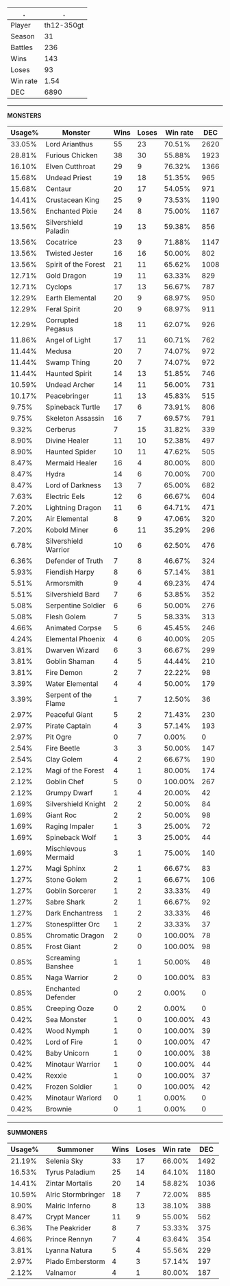 .|.
|-|-
Player|th12-350gt
Season|31
Battles|236
Wins|143
Loses|93
Win rate|1.54
DEC|6890

---
**MONSTERS**

Usage%|Monster|Wins|Loses|Win rate|DEC|
-|-|-|-|-|-|
33.05%|Lord Arianthus|55|23|70.51%|2620|
28.81%|Furious Chicken|38|30|55.88%|1923|
16.10%|Elven Cutthroat|29|9|76.32%|1366|
15.68%|Undead Priest|19|18|51.35%|965|
15.68%|Centaur|20|17|54.05%|971|
14.41%|Crustacean King|25|9|73.53%|1190|
13.56%|Enchanted Pixie|24|8|75.00%|1167|
13.56%|Silvershield Paladin|19|13|59.38%|856|
13.56%|Cocatrice|23|9|71.88%|1147|
13.56%|Twisted Jester|16|16|50.00%|802|
13.56%|Spirit of the Forest|21|11|65.62%|1008|
12.71%|Gold Dragon|19|11|63.33%|829|
12.71%|Cyclops|17|13|56.67%|787|
12.29%|Earth Elemental|20|9|68.97%|950|
12.29%|Feral Spirit|20|9|68.97%|911|
12.29%|Corrupted Pegasus|18|11|62.07%|926|
11.86%|Angel of Light|17|11|60.71%|762|
11.44%|Medusa|20|7|74.07%|972|
11.44%|Swamp Thing|20|7|74.07%|972|
11.44%|Haunted Spirit|14|13|51.85%|746|
10.59%|Undead Archer|14|11|56.00%|731|
10.17%|Peacebringer|11|13|45.83%|515|
9.75%|Spineback Turtle|17|6|73.91%|806|
9.75%|Skeleton Assassin|16|7|69.57%|791|
9.32%|Cerberus|7|15|31.82%|339|
8.90%|Divine Healer|11|10|52.38%|497|
8.90%|Haunted Spider|10|11|47.62%|505|
8.47%|Mermaid Healer|16|4|80.00%|800|
8.47%|Hydra|14|6|70.00%|700|
8.47%|Lord of Darkness|13|7|65.00%|682|
7.63%|Electric Eels|12|6|66.67%|604|
7.20%|Lightning Dragon|11|6|64.71%|471|
7.20%|Air Elemental|8|9|47.06%|320|
7.20%|Kobold Miner|6|11|35.29%|296|
6.78%|Silvershield Warrior|10|6|62.50%|476|
6.36%|Defender of Truth|7|8|46.67%|324|
5.93%|Fiendish Harpy|8|6|57.14%|381|
5.51%|Armorsmith|9|4|69.23%|474|
5.51%|Silvershield Bard|7|6|53.85%|352|
5.08%|Serpentine Soldier|6|6|50.00%|276|
5.08%|Flesh Golem|7|5|58.33%|313|
4.66%|Animated Corpse|5|6|45.45%|246|
4.24%|Elemental Phoenix|4|6|40.00%|205|
3.81%|Dwarven Wizard|6|3|66.67%|299|
3.81%|Goblin Shaman|4|5|44.44%|210|
3.81%|Fire Demon|2|7|22.22%|98|
3.39%|Water Elemental|4|4|50.00%|179|
3.39%|Serpent of the Flame|1|7|12.50%|36|
2.97%|Peaceful Giant|5|2|71.43%|230|
2.97%|Pirate Captain|4|3|57.14%|193|
2.97%|Pit Ogre|0|7|0.00%|0|
2.54%|Fire Beetle|3|3|50.00%|147|
2.54%|Clay Golem|4|2|66.67%|190|
2.12%|Magi of the Forest|4|1|80.00%|174|
2.12%|Goblin Chef|5|0|100.00%|267|
2.12%|Grumpy Dwarf|1|4|20.00%|42|
1.69%|Silvershield Knight|2|2|50.00%|84|
1.69%|Giant Roc|2|2|50.00%|98|
1.69%|Raging Impaler|1|3|25.00%|72|
1.69%|Spineback Wolf|1|3|25.00%|44|
1.69%|Mischievous Mermaid|3|1|75.00%|140|
1.27%|Magi Sphinx|2|1|66.67%|83|
1.27%|Stone Golem|2|1|66.67%|106|
1.27%|Goblin Sorcerer|1|2|33.33%|49|
1.27%|Sabre Shark|2|1|66.67%|92|
1.27%|Dark Enchantress|1|2|33.33%|46|
1.27%|Stonesplitter Orc|1|2|33.33%|37|
0.85%|Chromatic Dragon|2|0|100.00%|78|
0.85%|Frost Giant|2|0|100.00%|98|
0.85%|Screaming Banshee|1|1|50.00%|48|
0.85%|Naga Warrior|2|0|100.00%|83|
0.85%|Enchanted Defender|0|2|0.00%|0|
0.85%|Creeping Ooze|0|2|0.00%|0|
0.42%|Sea Monster|1|0|100.00%|43|
0.42%|Wood Nymph|1|0|100.00%|39|
0.42%|Lord of Fire|1|0|100.00%|47|
0.42%|Baby Unicorn|1|0|100.00%|38|
0.42%|Minotaur Warrior|1|0|100.00%|44|
0.42%|Rexxie|1|0|100.00%|37|
0.42%|Frozen Soldier|1|0|100.00%|42|
0.42%|Minotaur Warlord|0|1|0.00%|0|
0.42%|Brownie|0|1|0.00%|0|

---
**SUMMONERS**

Usage%|Summoner|Wins|Loses|Win rate|DEC|
-|-|-|-|-|-|
21.19%|Selenia Sky|33|17|66.00%|1492|
16.53%|Tyrus Paladium|25|14|64.10%|1180|
14.41%|Zintar Mortalis|20|14|58.82%|1036|
10.59%|Alric Stormbringer|18|7|72.00%|885|
8.90%|Malric Inferno|8|13|38.10%|388|
8.47%|Crypt Mancer|11|9|55.00%|562|
6.36%|The Peakrider|8|7|53.33%|375|
4.66%|Prince Rennyn|7|4|63.64%|354|
3.81%|Lyanna Natura|5|4|55.56%|229|
2.97%|Plado Emberstorm|4|3|57.14%|197|
2.12%|Valnamor|4|1|80.00%|187|
